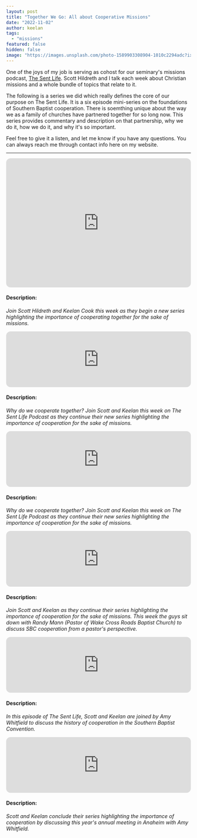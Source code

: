 ```yaml
---
layout: post
title: "Together We Go: All about Cooperative Missions"
date: "2022-11-02"
author: keelan
tags: 
  - "missions"
featured: false
hidden: false
image: "https://images.unsplash.com/photo-1589903308904-1010c2294adc?ixlib=rb-4.0.3&ixid=M3wxMjA3fDB8MHxwaG90by1wYWdlfHx8fGVufDB8fHx8fA%3D%3D&auto=format&fit=crop&w=1470&q=80"
---
```


One of the joys of my job is serving as cohost for our seminary's missions podcast, [The Sent Life](https://open.spotify.com/show/7HmzNpfnTnrT62Vu0M64Zm). Scott Hildreth and I talk each week about Christian missions and a whole bundle of topics that relate to it.

The following is a series we did which really defines the core of our purpose on The Sent Life. It is a six episode mini-series on the foundations of Southern Baptist cooperation. There is soemthing unique about the way we as a family of churches have partnered together for so long now. This series provides commentary and description on that partnership, why we do it, how we do it, and why it's so important.

Feel free to give it a listen, and let me know if you have any questions. You can always reach me through contact info here on my website.

---

<iframe style="border-radius:12px" src="https://open.spotify.com/embed/episode/4EUdBevCyhd2Sc2yTnY9R5?utm_source=generator&theme=0" width="100%" height="352" frameBorder="0" allowfullscreen="" allow="autoplay; clipboard-write; encrypted-media; fullscreen; picture-in-picture" loading="lazy"></iframe>

#### Description:
*Join Scott Hildreth and Keelan Cook this week as they begin a new series highlighting the importance of cooperating together for the sake of missions.*


<iframe style="border-radius:12px" src="https://open.spotify.com/embed/episode/78JaYXbC83hxx7ARpniwzk?utm_source=generator&theme=0" width="100%" height="152" frameBorder="0" allowfullscreen="" allow="autoplay; clipboard-write; encrypted-media; fullscreen; picture-in-picture" loading="lazy"></iframe>

#### Description:
*Why do we cooperate together? Join Scott and Keelan this week on The Sent Life Podcast as they continue their new series highlighting the importance of cooperation for the sake of missions.*


<iframe style="border-radius:12px" src="https://open.spotify.com/embed/episode/1m8FkxmfVbrXT64WArqZOO?utm_source=generator&theme=0" width="100%" height="152" frameBorder="0" allowfullscreen="" allow="autoplay; clipboard-write; encrypted-media; fullscreen; picture-in-picture" loading="lazy"></iframe>

#### Description:
*Why do we cooperate together? Join Scott and Keelan this week on The Sent Life Podcast as they continue their new series highlighting the importance of cooperation for the sake of missions.*


<iframe style="border-radius:12px" src="https://open.spotify.com/embed/episode/0e3ZppB4lD7InpQR8HbxvR?utm_source=generator&theme=0" width="100%" height="152" frameBorder="0" allowfullscreen="" allow="autoplay; clipboard-write; encrypted-media; fullscreen; picture-in-picture" loading="lazy"></iframe>

#### Description:
*Join Scott and Keelan as they continue their series highlighting the importance of cooperation for the sake of missions. This week the guys sit down with Randy Mann (Pastor of Wake Cross Roads Baptist Church) to discuss SBC cooperation from a pastor's perspective.*


<iframe style="border-radius:12px" src="https://open.spotify.com/embed/episode/66X5Yx9KYWSPxZWFyWThdG?utm_source=generator&theme=0" width="100%" height="152" frameBorder="0" allowfullscreen="" allow="autoplay; clipboard-write; encrypted-media; fullscreen; picture-in-picture" loading="lazy"></iframe>

#### Description:
*In this episode of The Sent Life, Scott and Keelan are joined by Amy Whitfield to discuss the history of cooperation in the Southern Baptist Convention.*


<iframe style="border-radius:12px" src="https://open.spotify.com/embed/episode/1mnH9io4KCu8ZDrWMcvXCC?utm_source=generator&theme=0" width="100%" height="152" frameBorder="0" allowfullscreen="" allow="autoplay; clipboard-write; encrypted-media; fullscreen; picture-in-picture" loading="lazy"></iframe>

#### Description:
*Scott and Keelan conclude their series highlighting the importance of cooperation by discussing this year's annual meeting in Anaheim with Amy Whitfield.*